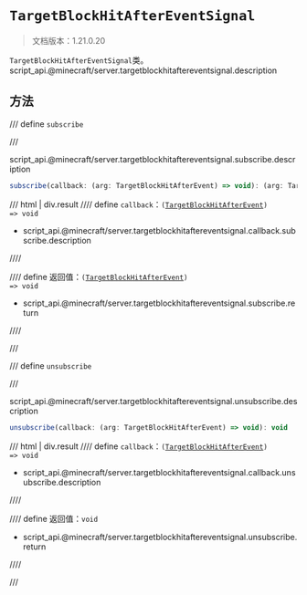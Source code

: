 # `TargetBlockHitAfterEventSignal`

> 文档版本：1.21.0.20

`TargetBlockHitAfterEventSignal`类。script_api.@minecraft/server.targetblockhitaftereventsignal.description

## 方法

/// define
`subscribe`


///

script_api.@minecraft/server.targetblockhitaftereventsignal.subscribe.description

```js
subscribe(callback: (arg: TargetBlockHitAfterEvent) => void): (arg: TargetBlockHitAfterEvent) => void
```

/// html | div.result
//// define
`callback`：<code>(<a href="../targetblockhitafterevent/">TargetBlockHitAfterEvent</a>) =&gt; void</code>

- script_api.@minecraft/server.targetblockhitaftereventsignal.callback.subscribe.description


////

//// define
返回值：<code>(<a href="../targetblockhitafterevent/">TargetBlockHitAfterEvent</a>) =&gt; void</code>

- script_api.@minecraft/server.targetblockhitaftereventsignal.subscribe.return


////

///


/// define
`unsubscribe`


///

script_api.@minecraft/server.targetblockhitaftereventsignal.unsubscribe.description

```js
unsubscribe(callback: (arg: TargetBlockHitAfterEvent) => void): void
```

/// html | div.result
//// define
`callback`：<code>(<a href="../targetblockhitafterevent/">TargetBlockHitAfterEvent</a>) =&gt; void</code>

- script_api.@minecraft/server.targetblockhitaftereventsignal.callback.unsubscribe.description


////

//// define
返回值：`void`

- script_api.@minecraft/server.targetblockhitaftereventsignal.unsubscribe.return


////

///

